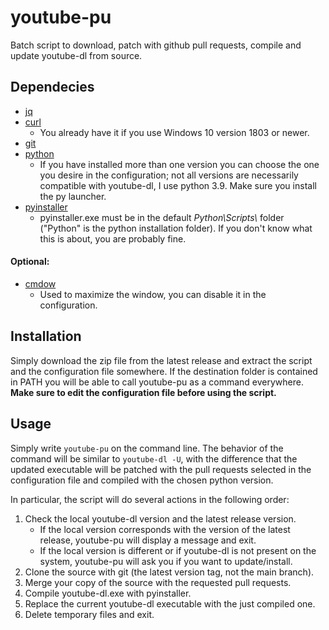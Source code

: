 # youtube-pu
Batch script to download, patch with github pull requests, compile and update youtube-dl from source.
## Dependecies
- [jq](https://stedolan.github.io/jq/download/)
- [curl](https://curl.se/download.html)
	- You already have it if you use Windows 10 version 1803 or newer.
- [git](https://git-scm.com/downloads)
- [python](https://www.python.org/downloads/)
	- If you have installed more than one version you can choose the one you desire in the configuration; not all versions are necessarily compatible with youtube-dl, I use python 3.9. Make sure you install the py launcher.
- [pyinstaller](https://www.pyinstaller.org/)
	- pyinstaller.exe must be in the default *Python\Scripts\\* folder ("Python" is the python installation folder). If you don't know what this is about, you are probably fine.
#### Optional:
- [cmdow](https://ritchielawrence.github.io/cmdow/)
	- Used to maximize the window, you can disable it in the configuration.
## Installation
Simply download the zip file from the latest release and extract the script and the configuration file somewhere. If the destination folder is contained in PATH you will be able to call youtube-pu as a command everywhere. **Make sure to edit the configuration file before using the script.**
## Usage
Simply write `youtube-pu` on the command line. The behavior of the command will be similar to `youtube-dl -U`, with the difference that the updated executable will be patched with the pull requests selected in the configuration file and compiled with the chosen python version.

In particular, the script will do several actions in the following order:
1. Check the local youtube-dl version and the latest release version.
	- If the local version corresponds with the version of the latest release, youtube-pu will display a message and exit.
	- If the local version is different or if youtube-dl is not present on the system, youtube-pu will ask you if you want to update/install.
2. Clone the source with git (the latest version tag, not the main branch).
3. Merge your copy of the source with the requested pull requests.
4. Compile youtube-dl.exe with pyinstaller.
5. Replace the current youtube-dl executable with the just compiled one.
6. Delete temporary files and exit.
